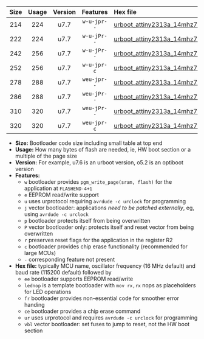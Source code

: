 |Size|Usage|Version|Features|Hex file|
|:-:|:-:|:-:|:-:|:--|
|214|224|u7.7|`w-u-jpr--`|[urboot_attiny2313a_14mhz7456_230400bps_lednop_ur_vbl.hex](https://raw.githubusercontent.com/stefanrueger/urboot.hex/main/mcus/attiny2313a/fcpu_14mhz7456/230400_bps/urboot_attiny2313a_14mhz7456_230400bps_lednop_ur_vbl.hex)|
|222|224|u7.7|`w-u-jPr--`|[urboot_attiny2313a_14mhz7456_230400bps_ur_vbl.hex](https://raw.githubusercontent.com/stefanrueger/urboot.hex/main/mcus/attiny2313a/fcpu_14mhz7456/230400_bps/urboot_attiny2313a_14mhz7456_230400bps_ur_vbl.hex)|
|242|256|u7.7|`w-u-jPr--`|[urboot_attiny2313a_14mhz7456_230400bps_lednop_fr_ur_vbl.hex](https://raw.githubusercontent.com/stefanrueger/urboot.hex/main/mcus/attiny2313a/fcpu_14mhz7456/230400_bps/urboot_attiny2313a_14mhz7456_230400bps_lednop_fr_ur_vbl.hex)|
|252|256|u7.7|`w-u-jpr-c`|[urboot_attiny2313a_14mhz7456_230400bps_lednop_fr_ce_ur_vbl.hex](https://raw.githubusercontent.com/stefanrueger/urboot.hex/main/mcus/attiny2313a/fcpu_14mhz7456/230400_bps/urboot_attiny2313a_14mhz7456_230400bps_lednop_fr_ce_ur_vbl.hex)|
|278|288|u7.7|`weu-jpr--`|[urboot_attiny2313a_14mhz7456_230400bps_ee_lednop_ur_vbl.hex](https://raw.githubusercontent.com/stefanrueger/urboot.hex/main/mcus/attiny2313a/fcpu_14mhz7456/230400_bps/urboot_attiny2313a_14mhz7456_230400bps_ee_lednop_ur_vbl.hex)|
|286|288|u7.7|`weu-jPr--`|[urboot_attiny2313a_14mhz7456_230400bps_ee_ur_vbl.hex](https://raw.githubusercontent.com/stefanrueger/urboot.hex/main/mcus/attiny2313a/fcpu_14mhz7456/230400_bps/urboot_attiny2313a_14mhz7456_230400bps_ee_ur_vbl.hex)|
|310|320|u7.7|`weu-jPr--`|[urboot_attiny2313a_14mhz7456_230400bps_ee_lednop_fr_ur_vbl.hex](https://raw.githubusercontent.com/stefanrueger/urboot.hex/main/mcus/attiny2313a/fcpu_14mhz7456/230400_bps/urboot_attiny2313a_14mhz7456_230400bps_ee_lednop_fr_ur_vbl.hex)|
|320|320|u7.7|`weu-jpr-c`|[urboot_attiny2313a_14mhz7456_230400bps_ee_lednop_fr_ce_ur_vbl.hex](https://raw.githubusercontent.com/stefanrueger/urboot.hex/main/mcus/attiny2313a/fcpu_14mhz7456/230400_bps/urboot_attiny2313a_14mhz7456_230400bps_ee_lednop_fr_ce_ur_vbl.hex)|

- **Size:** Bootloader code size including small table at top end
- **Usage:** How many bytes of flash are needed, ie, HW boot section or a multiple of the page size
- **Version:** For example, u7.6 is an urboot version, o5.2 is an optiboot version
- **Features:**
  + `w` bootloader provides `pgm_write_page(sram, flash)` for the application at `FLASHEND-4+1`
  + `e` EEPROM read/write support
  + `u` uses urprotocol requiring `avrdude -c urclock` for programming
  + `j` vector bootloader: applications *need to be patched externally*, eg, using `avrdude -c urclock`
  + `p` bootloader protects itself from being overwritten
  + `P` vector bootloader only: protects itself and reset vector from being overwritten
  + `r` preserves reset flags for the application in the register R2
  + `c` bootloader provides chip erase functionality (recommended for large MCUs)
  + `-` corresponding feature not present
- **Hex file:** typically MCU name, oscillator frequency (16 MHz default) and baud rate (115200 default) followed by
  + `ee` bootloader supports EEPROM read/write
  + `lednop` is a template bootloader with `mov rx,rx` nops as placeholders for LED operations
  + `fr` bootloader provides non-essential code for smoother error handing
  + `ce` bootloader provides a chip erase command
  + `ur` uses urprotocol and requires `avrdude -c urclock` for programming
  + `vbl` vector bootloader: set fuses to jump to reset, not the HW boot section
